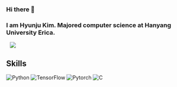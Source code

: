 ### Hi there 👋
### I am Hyunju Kim. Majored computer science at Hanyang University Erica.

<a href="mailto:mollykelly77@gmail.com">
<img src="https://img.shields.io/badge/Gmail-d14836?style=flat-square&logo=Gmail&logoColor=white&link=mailto:mollykelly77@gmail.com" style="height : auto; margin-left : 10px; margin-right : 10px;"/></a>


## Skills
![Python](https://img.shields.io/badge/Python-3776AB.svg?&style=for-the-badge&logo=Python&logoColor=white)
![TensorFlow](https://img.shields.io/badge/TensorFlow-FF7F00.svg?&style=for-the-badge&logo=TensorFlow&logoColor=white)
![Pytorch](https://img.shields.io/badge/Pytorch-4479A1.svg?&style=for-the-badge&logo=Pytorch&logoColor=white)
![C](https://img.shields.io/badge/C-FDD835.svg?&style=for-the-badge&logo=C&logoColor=white)
